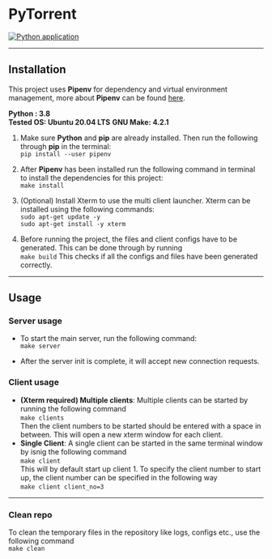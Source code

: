 # PyTorrent

[![Python application](https://github.com/arunj18/PyTorrent/actions/workflows/python-app_fix.yml/badge.svg?branch=main&event=push)](https://github.com/arunj18/PyTorrent/actions/workflows/python-app_fix.yml)

---

## Installation

This project uses **Pipenv** for dependency and virtual environment management, more about **Pipenv** can be found [here](https://pipenv.pypa.io/en/latest/).

**Python : 3.8**  
**Tested OS: Ubuntu 20.04 LTS**
**GNU Make: 4.2.1**

1. Make sure **Python** and **pip** are already installed. Then run the following through **pip** in the terminal:  
    `pip install --user pipenv`

2. After **Pipenv** has been installed run the following command in terminal to install the dependencies for this project:  
    `make install`

3. (Optional) Install Xterm to use the multi client launcher. Xterm can be installed using the following commands:  
    `sudo apt-get update -y`  
    `sudo apt-get install -y xterm`

4. Before running the project, the files and client configs have to be generated. This can be done through by running  
    `make build`
This checks if all the configs and files have been generated correctly.  

---

## Usage

### Server usage

- To start the main server, run the following command:  
`make server`

- After the server init is complete, it will accept new connection requests.

### Client usage

- **(Xterm required) Multiple clients**: Multiple clients can be started by running the following command  
    `make clients`  
Then the client numbers to be started should be entered with a space in between. This will open a new xterm window for each client.  
- **Single Client**: A single client can be started in the same terminal window by isnig the following command  
    `make client`  
    This will by default start up client 1. To specify the client number to start up, the client number can be specified in the following way  
    `make client client_no=3`  

---

### Clean repo

To clean the temporary files in the repository like logs, configs etc., use the following command  
    `make clean`
